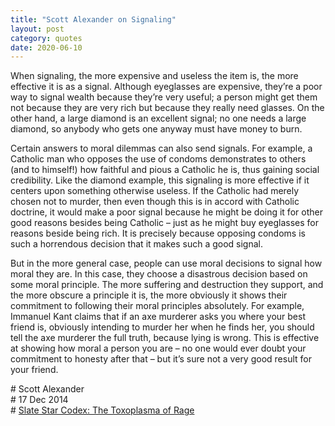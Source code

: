 ```yaml
---
title: "Scott Alexander on Signaling"
layout: post
category: quotes
date: 2020-06-10
---
```


When signaling, the more expensive and useless the item is, the more effective it is as a signal. Although eyeglasses are expensive, they’re a poor way to signal wealth because they’re very useful; a person might get them not because they are very rich but because they really need glasses. On the other hand, a large diamond is an excellent signal; no one needs a large diamond, so anybody who gets one anyway must have money to burn.

Certain answers to moral dilemmas can also send signals. For example, a Catholic man who opposes the use of condoms demonstrates to others (and to himself!) how faithful and pious a Catholic he is, thus gaining social credibility. Like the diamond example, this signaling is more effective if it centers upon something otherwise useless. If the Catholic had merely chosen not to murder, then even though this is in accord with Catholic doctrine, it would make a poor signal because he might be doing it for other good reasons besides being Catholic – just as he might buy eyeglasses for reasons beside being rich. It is precisely because opposing condoms is such a horrendous decision that it makes such a good signal.
  
But in the more general case, people can use moral decisions to signal how moral they are. In this case, they choose a disastrous decision based on some moral principle. The more suffering and destruction they support, and the more obscure a principle it is, the more obviously it shows their commitment to following their moral principles absolutely. For example, Immanuel Kant claims that if an axe murderer asks you where your best friend is, obviously intending to murder her when he finds her, you should tell the axe murderer the full truth, because lying is wrong. This is effective at showing how moral a person you are – no one would ever doubt your commitment to honesty after that – but it’s sure not a very good result for your friend.

\# Scott Alexander\
\# 17 Dec 2014\
\# [Slate Star Codex: The Toxoplasma of Rage](https://slatestarcodex.com/2014/12/17/the-toxoplasma-of-rage/)
